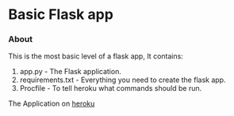 # Basic Flask app
### About
This is the most basic level of a flask app, It contains:
1. app.py - The Flask application.
2. requirements.txt - Everything you need to create the flask app.
3. Procfile - To tell heroku what commands should be run.  

The Application on [heroku](https://basic-flask-aba.herokuapp.com/)
